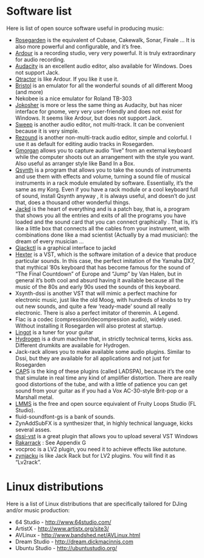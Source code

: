 # Software list

Here is list of open source software useful in producing music:

  - [Rosegarden](http://www.rosegardenmusic.com) is the equivalent of
    Cubase, Cakewalk, Sonar, Finale … It is also more powerful and
    configurable, and it’s free.
  - [Ardour](http://ardour.org) is a recording studio, very very
    powerful. It is truly extraordinary for audio recording.
  - [Audacity](http://audacity.sourceforge.net/) is an excellent audio
    editor, also available for Windows. Does not support Jack.
  - [Qtractor](http://qtractor.sourceforge.net/qtractor-index.html) is
    like Ardour. If you like it use it.
  - [Bristol](http://bristol.sourceforge.net/) is an emulator for all
    the wonderful sounds of all different Moog (and more)
  - Nekobee is a nice emulator for Roland TB-303
  - [Jokosher](http://www.jokosher.org/) is more or less the same thing
    as Audacity, but has nicer interface for gnome, very very
    user-friendly and does not exist for Windows. It seems like Ardour,
    but does not support Jack.
  - [Sweep](http://www.metadecks.org/software/sweep/) is another audio
    editor, not multi-track. It can be convenient because it is very
    simple.
  - [Rezound](http://rezound.sourceforge.net/) is another
    non-multi-track audio editor, simple and colorful. I use it as
    default for editing audio tracks in Rosegarden.
  - [Gmorgan](http://gmorgan.sourceforge.net/) allows you to capture
    audio “live” from an external keyboard while the computer shoots out
    an arrangement with the style you want. Also useful as arranger
    style like Band In a Box.
  - [Qsynth](http://qsynth.sourceforge.net/qsynth-index.html) is a
    program that allows you to take the sounds of instruments and use
    them with effects and volume, turning a sound file of musical
    instruments in a rack module emulated by software. Essentially, it’s
    the same as my Korg. Even if you have a rack module or a cool
    keyboard full of sound, install Qsynth anyway , it is always useful,
    and doesn’t do just that, does a thousand other wonderful things.
  - [Jackd](http://jackaudio.org/) is the heart of everything and is a
    patch bay, that is, a program that shows you all the entries and
    exits of all the programs you have loaded and the sound card that
    you can connect graphically . That is, it’s like a little box that
    connects all the cables from your instrument, with combinations done
    like a mad scientist (Actually by a mad musician): the dream of
    every musician …
  - [Qjackctl](http://qjackctl.sourceforge.net/) is a graphical
    interface to jackd
  - [Hexter](http://dssi.sourceforge.net/hexter.html) is a VST, which is
    the software imitation of a device that produce particular sounds.
    In this case, the perfect imitation of the Yamaha DX7, that mythical
    ’80s keyboard that has become famous for the sound of “The Final
    Countdown” of Europe and “Jump” by Van Halen, but in general it’s
    both cool and absurd having it available because all the music of
    the 80s and early 90s used the sounds of this keyboard.
  - Xsynth-dssi is another VST that will mimic a perfect machine for
    electronic music, just like the old Moog, with hundreds of knobs to
    try out new sounds, and quite a few ‘ready-made’ sound all really
    electronic. There is also a perfect imitator of theremin. A Legend.
  - Flac is a codec (compression/decompression audio), widely used.
    Without installing it Rosegarden will also protest at startup.
  - [Lingot](http://www.nongnu.org/lingot/) is a tuner for your guitar
  - [Hydrogen](http://www.hydrogen-music.org/) is a drum machine that,
    in strictly technical terms, kicks ass. Different drumkits are
    available for Hydrogen.
  - Jack-rack allows you to make available some audio plugins. Similar
    to Dssi, but they are available for all applications and not just
    for Rosegarden
  - [CAP](http://quitte.de/dsp/caps.html)S is the king of these plugins
    (called LADSPA), because it’s the one that simulate in real time any
    kind of amplifier distortion. There are really good distortions of
    the tube, and with a little of patience you can get sound from your
    guitar as if you had a Vox AC-30-style Brit-pop or a Marshall metal.
  - [LMMS](http://lmms.sourceforge.net/home.php) is the free and open
    source equivalent of Fruity Loops Studio (FL Studio).
  - fluid-soundfont-gs is a bank of sounds.
  - ZynAddSubFX is a synthesizer that, in highly technical language,
    kicks several asses.
  - [dssi-vst](http://breakfastquay.com/dssi-vst/) is a great plugin
    that allows you to upload several VST Windows
  - [Rakarrack](http://rakarrack.sourceforge.net/) : See Appendix G
  - vocproc is a LV2 plugin, you need it to achieve effects like
    autotune.
  - [zynjacku](http://home.gna.org/zynjacku/) is like Jack Rack but for
    LV2 plugins. You will find it as “Lv2rack”.

# Linux distributions

Here is a list of Linux distributions that are specifically tailored for
DJing and/or music production:

  - 64 Studio - <http://www.64studio.com/>
  - ArtistX - <http://www.artistx.org/site3/>
  - AVLinux - <http://www.bandshed.net/AVLinux.html>
  - Dream Studio - <http://dream.dickmacinnis.com>
  - Ubuntu Studio - <http://ubuntustudio.org/>
